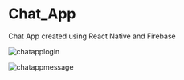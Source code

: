# Chat_App
Chat App created using React Native and Firebase


![chatapplogin](https://user-images.githubusercontent.com/56138234/95565986-aadc5480-09bc-11eb-9465-f3747b47b8c2.png)


![chatappmessage](https://user-images.githubusercontent.com/56138234/95565984-aa43be00-09bc-11eb-9e4a-19b4568a3cd1.png)
